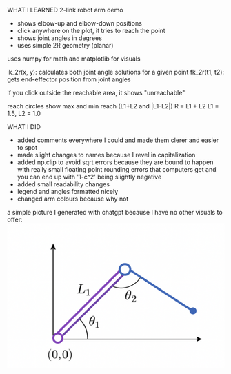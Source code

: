 WHAT I LEARNED
2-link robot arm demo
- shows elbow-up and elbow-down positions
- click anywhere on the plot, it tries to reach the point
- shows joint angles in degrees
- uses simple 2R geometry (planar)

uses numpy for math and matplotlib for visuals

ik_2r(x, y): calculates both joint angle solutions for a given point
fk_2r(t1, t2): gets end-effector position from joint angles

if you click outside the reachable area, it shows "unreachable"

reach circles show max and min reach (L1+L2 and |L1-L2|)
R = L1 + L2
L1 = 1.5, L2 = 1.0

WHAT I DID
- added comments everywhere I could and made them clerer and easier to spot
- made slight changes to names because I revel in capitalization
- added np.clip to avoid sqrt errors because they are bound to happen with really small floating point rounding errors that computers get and you can end up with '1-c^2' being slightly negative
- added small readability changes
- legend and angles formatted nicely
- changed arm colours because why not

a simple picture I generated with chatgpt because I have no other visuals to offer:
![cute image](cute-image.png)